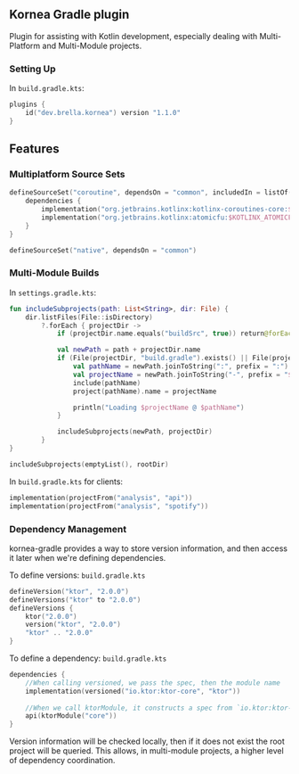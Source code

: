 ## Kornea Gradle plugin

Plugin for assisting with Kotlin development, especially dealing with Multi-Platform and Multi-Module projects.

### Setting Up

In `build.gradle.kts`:

```kotlin
plugins {
    id("dev.brella.kornea") version "1.1.0"
}
```

## Features

### Multiplatform Source Sets

```kotlin
defineSourceSet("coroutine", dependsOn = "common", includedIn = listOf("jvm", "js")) {
    dependencies {
        implementation("org.jetbrains.kotlinx:kotlinx-coroutines-core:$KOTLINX_COROUTINES_VERSION")
        implementation("org.jetbrains.kotlinx:atomicfu:$KOTLINX_ATOMICFU_VERSION")
    }
}

defineSourceSet("native", dependsOn = "common")
```

### Multi-Module Builds

In `settings.gradle.kts`:

```kotlin
fun includeSubprojects(path: List<String>, dir: File) {
    dir.listFiles(File::isDirectory)
        ?.forEach { projectDir ->
            if (projectDir.name.equals("buildSrc", true)) return@forEach

            val newPath = path + projectDir.name
            if (File(projectDir, "build.gradle").exists() || File(projectDir, "build.gradle.kts").exists()) {
                val pathName = newPath.joinToString(":", prefix = ":")
                val projectName = newPath.joinToString("-", prefix = "${rootProject.name}-")
                include(pathName)
                project(pathName).name = projectName

                println("Loading $projectName @ $pathName")
            }

            includeSubprojects(newPath, projectDir)
        }
}

includeSubprojects(emptyList(), rootDir)
```

In `build.gradle.kts` for clients:
```kotlin
implementation(projectFrom("analysis", "api"))
implementation(projectFrom("analysis", "spotify"))
```

### Dependency Management

kornea-gradle provides a way to store version information, and then access it later when we're defining dependencies.

To define versions: 
`build.gradle.kts`
```kotlin
defineVersion("ktor", "2.0.0")
defineVersions("ktor" to "2.0.0")
defineVersions {
    ktor("2.0.0")
    version("ktor", "2.0.0")
    "ktor" .. "2.0.0"
}
```

To define a dependency:
`build.gradle.kts`
```kotlin
dependencies {
    //When calling versioned, we pass the spec, then the module name
    implementation(versioned("io.ktor:ktor-core", "ktor"))
    
    //When we call ktorModule, it constructs a spec from `io.ktor:ktor-$module`
    api(ktorModule("core"))
}
```

Version information will be checked locally, then if it does not exist the root project will be queried. 
This allows, in multi-module projects, a higher level of dependency coordination.